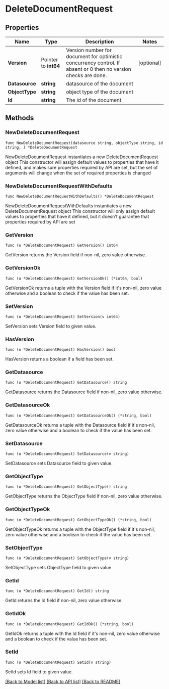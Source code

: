 # DeleteDocumentRequest

## Properties

Name | Type | Description | Notes
------------ | ------------- | ------------- | -------------
**Version** | Pointer to **int64** | Version number for document for optimistic concurrency control. If absent or 0 then no version checks are done. | [optional] 
**Datasource** | **string** | datasource of the document | 
**ObjectType** | **string** | object type of the document | 
**Id** | **string** | The id of the document | 

## Methods

### NewDeleteDocumentRequest

`func NewDeleteDocumentRequest(datasource string, objectType string, id string, ) *DeleteDocumentRequest`

NewDeleteDocumentRequest instantiates a new DeleteDocumentRequest object
This constructor will assign default values to properties that have it defined,
and makes sure properties required by API are set, but the set of arguments
will change when the set of required properties is changed

### NewDeleteDocumentRequestWithDefaults

`func NewDeleteDocumentRequestWithDefaults() *DeleteDocumentRequest`

NewDeleteDocumentRequestWithDefaults instantiates a new DeleteDocumentRequest object
This constructor will only assign default values to properties that have it defined,
but it doesn't guarantee that properties required by API are set

### GetVersion

`func (o *DeleteDocumentRequest) GetVersion() int64`

GetVersion returns the Version field if non-nil, zero value otherwise.

### GetVersionOk

`func (o *DeleteDocumentRequest) GetVersionOk() (*int64, bool)`

GetVersionOk returns a tuple with the Version field if it's non-nil, zero value otherwise
and a boolean to check if the value has been set.

### SetVersion

`func (o *DeleteDocumentRequest) SetVersion(v int64)`

SetVersion sets Version field to given value.

### HasVersion

`func (o *DeleteDocumentRequest) HasVersion() bool`

HasVersion returns a boolean if a field has been set.

### GetDatasource

`func (o *DeleteDocumentRequest) GetDatasource() string`

GetDatasource returns the Datasource field if non-nil, zero value otherwise.

### GetDatasourceOk

`func (o *DeleteDocumentRequest) GetDatasourceOk() (*string, bool)`

GetDatasourceOk returns a tuple with the Datasource field if it's non-nil, zero value otherwise
and a boolean to check if the value has been set.

### SetDatasource

`func (o *DeleteDocumentRequest) SetDatasource(v string)`

SetDatasource sets Datasource field to given value.


### GetObjectType

`func (o *DeleteDocumentRequest) GetObjectType() string`

GetObjectType returns the ObjectType field if non-nil, zero value otherwise.

### GetObjectTypeOk

`func (o *DeleteDocumentRequest) GetObjectTypeOk() (*string, bool)`

GetObjectTypeOk returns a tuple with the ObjectType field if it's non-nil, zero value otherwise
and a boolean to check if the value has been set.

### SetObjectType

`func (o *DeleteDocumentRequest) SetObjectType(v string)`

SetObjectType sets ObjectType field to given value.


### GetId

`func (o *DeleteDocumentRequest) GetId() string`

GetId returns the Id field if non-nil, zero value otherwise.

### GetIdOk

`func (o *DeleteDocumentRequest) GetIdOk() (*string, bool)`

GetIdOk returns a tuple with the Id field if it's non-nil, zero value otherwise
and a boolean to check if the value has been set.

### SetId

`func (o *DeleteDocumentRequest) SetId(v string)`

SetId sets Id field to given value.



[[Back to Model list]](../README.md#documentation-for-models) [[Back to API list]](../README.md#documentation-for-api-endpoints) [[Back to README]](../README.md)


